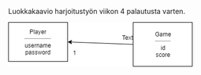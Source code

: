 Luokkakaavio harjoitustyön viikon 4 palautusta varten.  


![Luokkakaavio](https://github.com/joku-johku/ot-harjoitustyo3/blob/master/dokumentaatio/kuvat/kuva.png)
